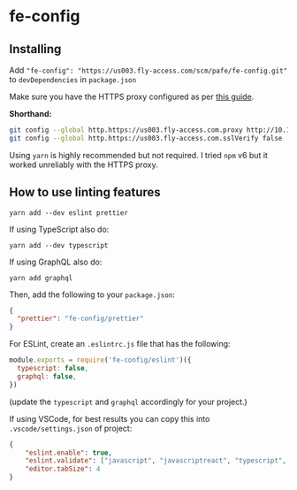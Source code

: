# fe-config

## Installing

Add `"fe-config": "https://us003.fly-access.com/scm/pafe/fe-config.git"` to `devDependencies` in `package.json`

Make sure you have the HTTPS proxy configured as per [this guide](https://us002.fly-access.com/display/WDEV/OpenVPN+Setup).

**Shorthand:**
```sh
git config --global http.https://us003.fly-access.com.proxy http://10.10.28.30:9000
git config --global http.https://us003.fly-access.com.sslVerify false
```

Using `yarn` is highly recommended but not required. I tried `npm` v6 but it worked unreliably with the HTTPS proxy. 

## How to use linting features

`yarn add --dev eslint prettier`

If using TypeScript also do:

`yarn add --dev typescript`

If using GraphQL also do:

`yarn add graphql`

Then, add the following to your `package.json`:

```json
{
  "prettier": "fe-config/prettier"
}
```

For ESLint, create an `.eslintrc.js` file that has the following:

```js
module.exports = require('fe-config/eslint')({
  typescript: false,
  graphql: false,
})
```

(update the `typescript` and `graphql` accordingly for your project.)

If using VSCode, for best results you can copy this into `.vscode/settings.json` of project:

```json
{
    "eslint.enable": true,
    "eslint.validate": ["javascript", "javascriptreact", "typescript", "typescriptreact", "vue"],
    "editor.tabSize": 4
}
```
